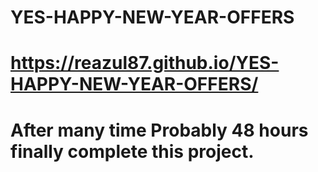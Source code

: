 # YES-HAPPY-NEW-YEAR-OFFERS
# https://reazul87.github.io/YES-HAPPY-NEW-YEAR-OFFERS/
# After many time Probably 48 hours finally complete this project.